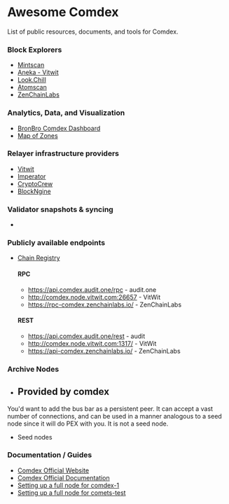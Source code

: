 # Awesome Comdex
List of public resources, documents, and tools for Comdex. 

### Block Explorers
* [Mintscan](https://www.mintscan.io/comdex/)
* [Aneka - Vitwit](https://comdex.aneka.io/)
* [Look.Chill](https://look.chillvalidation.com/comdex)
* [Atomscan](https://atomscan.com/comdex)
* [ZenChainLabs](https://comdex.zenscan.io/)

### Analytics, Data, and Visualization
- [BronBro Comdex Dashboard](https://monitor.bronbro.io/d/comdex-stats/comdex-stats?orgId=2&refresh=5s)
- [Map of Zones](https://mapofzones.com)


### Relayer infrastructure providers
- [Vitwit](https://www.vitwit.com/)
- [Imperator](https://imperator.co/)
- [CryptoCrew](https://ccvalidators.com/)
- [BlockNgine](https://blockngine.io/)

### Validator snapshots & syncing
- 

### Publicly available endpoints
- [Chain Registry](https://github.com/cosmos/chain-registry/blob/master/comdex/)

  #### RPC
  - https://api.comdex.audit.one/rpc - audit.one
  - http://comdex.node.vitwit.com:26657 - VitWit
  - https://rpc-comdex.zenchainlabs.io/ - ZenChainLabs

  #### REST
  - https://api.comdex.audit.one/rest - audit
  - http://comdex.node.vitwit.com:1317/ - VitWit
  - https://api-comdex.zenchainlabs.io/ - ZenChainLabs

### Archive Nodes
- Provided by comdex
  - 

You'd want to add the bus bar as a persistent peer. It can accept a vast number of connections, and can be used in a manner analogous to a seed node since it will do PEX with you.  It is not a seed node. 

- Seed nodes


### Documentation / Guides
- [Comdex Official Website](https://comdex.one)
- [Comdex Official Documentation](https://docs.comdex.one)
- [Setting up a full node for comdex-1](https://github.com/comdex-official/networks/blob/main/mainnet/README.md)
- [Setting up a full node for comets-test](https://github.com/comdex-official/networks/blob/main/testnet/comets-test/README.md)


